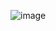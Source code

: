 ![image](https://user-images.githubusercontent.com/63789702/186239145-0ee8112e-a228-4eb1-8045-a54a69a4321a.png)
